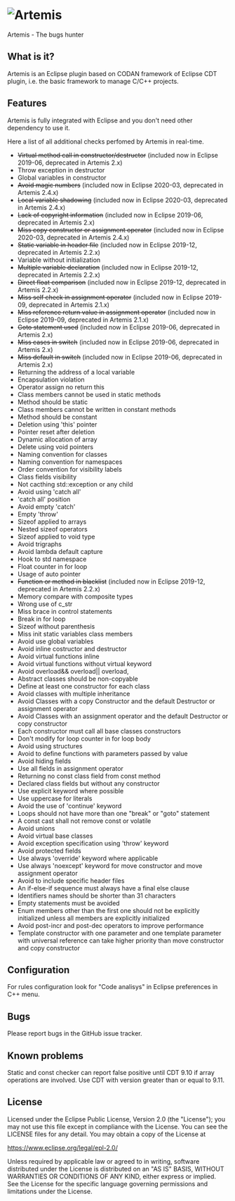 # ![Artemis](../master/Artemis/artemis110x80.png) 
Artemis - The bugs hunter

## What is it?

Artemis is an Eclipse plugin based on CODAN framework of Eclipse CDT plugin, i.e.
the basic framework to manage C/C++ projects.

## Features

Artemis is fully integrated with Eclipse and you don't need other dependency to use it.

Here a list of all additional checks perfomed by Artemis in real-time.

* ~~Virtual method call in constructor/destructor~~ (included now in Eclipse 2019-06, deprecated in Artemis 2.x)
* Throw exception in destructor
* Global variables in constructor
* ~~Avoid magic numbers~~ (included now in Eclipse 2020-03, deprecated in Artemis 2.4.x)
* ~~Local variable shadowing~~ (included now in Eclipse 2020-03, deprecated in Artemis 2.4.x)
* ~~Lack of copyright information~~ (included now in Eclipse 2019-06, deprecated in Artemis 2.x)
* ~~Miss copy constructor or assignment operator~~ (included now in Eclipse 2020-03, deprecated in Artemis 2.4.x)
* ~~Static variable in header file~~ (included now in Eclipse 2019-12, deprecated in Artemis 2.2.x)
* Variable without initialization
* ~~Multiple variable declaration~~ (included now in Eclipse 2019-12, deprecated in Artemis 2.2.x)
* ~~Direct float comparison~~ (included now in Eclipse 2019-12, deprecated in Artemis 2.2.x)
* ~~Miss self check in assignment operator~~ (included now in Eclipse 2019-09, deprecated in Artemis 2.1.x)
* ~~Miss reference return value in assignment operator~~ (included now in Eclipse 2019-09, deprecated in Artemis 2.1.x)
* ~~Goto statement used~~ (included now in Eclipse 2019-06, deprecated in Artemis 2.x)
* ~~Miss cases in switch~~ (included now in Eclipse 2019-06, deprecated in Artemis 2.x)
* ~~Miss default in switch~~ (included now in Eclipse 2019-06, deprecated in Artemis 2.x)
* Returning the address of a local variable
* Encapsulation violation
* Operator assign no return this
* Class members cannot be used in static methods
* Method should be static
* Class members cannot be written in constant methods
* Method should be constant
* Deletion using 'this' pointer
* Pointer reset after deletion
* Dynamic allocation of array
* Delete using void pointers
* Naming convention for classes
* Naming convention for namespaces
* Order convention for visibility labels
* Class fields visibility
* Not cacthing std::exception or any child
* Avoid using 'catch all'
* 'catch all' position
* Avoid empty 'catch'
* Empty 'throw'
* Sizeof applied to arrays
* Nested sizeof operators
* Sizeof applied to void type
* Avoid trigraphs
* Avoid lambda default capture
* Hook to std namespace
* Float counter in for loop
* Usage of auto pointer
* ~~Function or method in blacklist~~ (included now in Eclipse 2019-12, deprecated in Artemis 2.2.x)
* Memory compare with composite types
* Wrong use of c_str
* Miss brace in control statements
* Break in for loop
* Sizeof without parenthesis
* Miss init static variables class members
* Avoid use global variables
* Avoid inline costructor and destructor
* Avoid virtual functions inline
* Avoid virtual functions without virtual keyword
* Avoid overload&& overload|| overload,
* Abstract classes should be non-copyable
* Define at least one constructor for each class
* Avoid classes with multiple inheritance
* Avoid Classes with a copy Constructor and the default Destructor or assignment operator
* Avoid Classes with an assignment operator and the default Destructor or copy constructor
* Each constructor must call all base classes constructors
* Don't modify for loop counter in for loop body
* Avoid using structures
* Avoid to define functions with parameters passed by value
* Avoid hiding fields
* Use all fields in assignment operator
* Returning no const class field from const method
* Declared class fields but without any constructor
* Use explicit keyword where possible
* Use uppercase for literals
* Avoid the use of 'continue' keyword
* Loops should not have more than one "break" or "goto" statement
* A const cast shall not remove const or volatile
* Avoid unions
* Avoid virtual base classes
* Avoid exception specification using 'throw' keyword
* Avoid protected fields
* Use always 'override' keyword where applicable
* Use always 'noexcept' keyword for move constructor and move assignment operator
* Avoid to include specific header files
* An if-else-if sequence must always have a final else clause
* Identifiers names should be shorter than 31 characters
* Empty statements must be avoided
* Enum members other than the first one should not be explicitly initialized unless all members are explicitly initialized
* Avoid post-incr and post-dec operators to improve performance
* Template constructor with one parameter and one template parameter with universal reference can take higher priority than move constructor and copy constructor

## Configuration

For rules configuration look for "Code analisys" in Eclipse preferences in C++ menu.

## Bugs

Please report bugs in the GitHub issue tracker.

## Known problems

Static and const checker can report false positive until CDT 9.10 if array operations are involved. Use CDT with version greater than or equal to 9.11.

## License

Licensed under the Eclipse Public License, Version 2.0 (the "License");
you may not use this file except in compliance with the License. You can
see the LICENSE files for any detail. You may obtain a copy of the License at

https://www.eclipse.org/legal/epl-2.0/

Unless required by applicable law or agreed to in writing, software
distributed under the License is distributed on an "AS IS" BASIS,
WITHOUT WARRANTIES OR CONDITIONS OF ANY KIND, either express or implied.
See the License for the specific language governing permissions and
limitations under the License.
